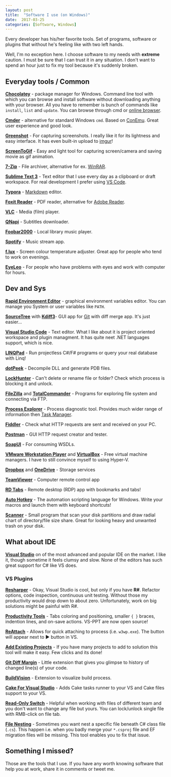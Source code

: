 ```yaml
---
layout: post
title:  "Software I use (on Windows)"
date:  2017-03-25
categories: [Software, Windows]
---
```


Every developer has his/her favorite tools. Set of programs, software or plugins that without he's feeling like with two left hands. 

Well, I'm no exception here. I choose software to my needs with **extreme** caution. I must be sure that I can trust it in any situation. I don't want to spend an hour just to fix my tool because it's suddenly broken.



## Everyday tools / Common

[**Chocolatey**](https://chocolatey.org) - package manager for Windows. Command line tool with which you can browse and install software without downloading anything with your browser. All you have to remember is bunch of commands like `install`, `list` and `update`. You can browse through cmd or [online browser](https://chocolatey.org/packages).



[**Cmder**](http://cmder.net) - alternative for standard Windows `cmd`. Based on [ConEmu](https://conemu.github.io). Great user experience and good look.



[**Greenshot**](http://getgreenshot.org) - For capturing screenshots. I really like it for its lightness and easy interface. It has even built-in upload to [imgur](http://imgur.com)!



[**ScreenToGif**](http://www.screentogif.com/) - Easy and light tool for capturing screen/camera and saving movie as gif animation.



[**7-Zip**](http://www.7-zip.org) - File archiver, alternative for ex. [WinRAR](http://www.win-rar.com/).



[**Sublime Text 3**](https://www.sublimetext.com/3) - Text editor that I use every day as a clipboard or draft workspace. For real development I prefer using [VS Code](https://code.visualstudio.com).



[**Typora**](https://typora.io) - [Markdown](https://pl.wikipedia.org/wiki/Markdown) editor.



[**Foxit Reader**](https://www.foxitsoftware.com/products/pdf-reader/) - PDF reader, alternative for [Adobe Reader](https://get.adobe.com/pl/reader/).



[**VLC**](http://www.videolan.org/vlc/) - Media (film) player.



[**QNapi**](http://qnapi.github.io) - Subtitles downloader.



[**Foobar2000**](http://www.foobar2000.org) - Local library music player.



[**Spotify**](https://www.spotify.com) - Music stream app.



[**f.lux**](https://justgetflux.com) - Screen colour temperature adjuster. Great app for people who tend to work on evenings.



[**EyeLeo**](http://eyeleo.com) - For people who have problems with eyes and work with computer for hours.






## Dev and Sys

[**Rapid Environment Editor**](https://www.rapidee.com/en/about) - graphical environment variables editor. You can manage you System or user variables like `PATH`.



[**SourceTree**](https://www.sourcetreeapp.com) with [**Kdiff3**]()- GUI app for [Git](https://git-scm.com) with diff merge app. It's just easier...



[**Visual Studio Code**](https://code.visualstudio.com) - Text editor. What I like about it is project oriented workspace and plugin managment. It has quite neet .NET languages support, which is nice.



[**LINQPad**](https://www.linqpad.net) - Run projectless C#/F# programs or query your real database with Linq!



[**dotPeek**](https://www.jetbrains.com/decompiler/) - Decompile DLL and generate PDB files.



[**LockHunter**](https://lockhunter.com) - Can't delete or rename file or folder? Check which process is blocking it and unlock.



[**FileZilla**](https://filezilla-project.org) and [**TotalCommander**](https://www.ghisler.com) - Programs for exploring file system and connecting via FTP.



[**Process Explorer**](https://technet.microsoft.com/en-us/sysinternals/processexplorer.aspx)  - Process diagnostic tool. Provides much wider range of information then [Task Manager](https://en.wikipedia.org/wiki/Task_Manager_(Windows)).



[**Fiddler**](http://www.telerik.com/fiddler) - Check what HTTP requests are sent and received on your PC.



[**Postman**](https://www.getpostman.com) - GUI HTTP request creator and tester.



[**SoapUI**](https://www.soapui.org) - For consuming WSDLs.



[**VMware Workstation Player**](http://www.vmware.com/products/player/playerpro-evaluation.html) and [**VirtualBox**](https://www.virtualbox.org) - Free virtual machine managers. I have to still convince myself to using Hyper-V.



[**Dropbox**](https://www.dropbox.com) and [**OneDrive**](https://onedrive.live.com/) - Storage services



[**TeamViewer**](https://www.teamviewer.com) - Computer remote control app



[**RD Tabs**](http://www.avianwaves.com/tech/tools/rdtabs.aspx) - Remote desktop (RDP) app with bookmarks and tabs!



[**Auto Hotkey**](https://autohotkey.com) - The automation scripting language for Windows. Write your macros and launch them with keyboard shortcuts!



[**Scanner**](http://steffengerlach.de/freeware/scn2.zip) - Small program that scan your disk partitions and draw radial chart of directory/file size share. Great for looking heavy and unwanted trash on your disk.



## What about IDE

[**Visual Studio**](https://www.visualstudio.com/pl/?rr=https%3A%2F%2Fwww.google.pl%2F) on of the most advanced and popular IDE on the market. I like it, though sometime it feels clumsy and slow. None of the editors has such great support for C# like VS does.



### VS Plugins

[**Resharper**](https://www.jetbrains.com/resharper/) - Okay, Visual Studio is cool, but only if you have **R#**. Refactor options, code inspection, continuous unit testing. Without those my productivity would drop down to about zero. Unfortunately, work on big solutions might be painful with R#.



[**Productivity Tools**](https://github.com/Microsoft/VS-PPT) - Tabs coloring and positioning, smaller `{ }` braces, indention lines, and on-save actions. VS-PPT are now open source!



[**ReAttach**](https://marketplace.visualstudio.com/items?itemName=ErlandR.ReAttach) - Allows for quick attaching to process (i.e. `w3wp.exe`). The button will appear next to ▶ button in VS.



[**Add Existing Projects**](https://marketplace.visualstudio.com/items?itemName=RichardJMoss.AddExistingProjects) - If you have many projects to add to solution this tool will make it easy. Few clicks and its done!



[**Git Diff Margin**](https://marketplace.visualstudio.com/items?itemName=LaurentKempe.GitDiffMargin) - Little extension that gives you glimpse to history of changed line(s) of your code.



[**BuildVision**](https://marketplace.visualstudio.com/items?itemName=AlekseyNagovitsyn.BuildVision) - Extension to visualize build process.



[**Cake For Visual Studio**](http://cakebuild.net/blog/2016/09/cake-for-visual-studio) - Adds Cake tasks runner to your VS and Cake files support to your VS.



[**Read-Only Switch**](https://marketplace.visualstudio.com/items?itemName=ShemeerNS.Read-OnlySwitch) - Helpful when working with files of different team and you don't want to change any file but yours. You can lock/unlock single file with RMB-click on file tab.



[**File Nesting**](https://marketplace.visualstudio.com/items?itemName=MadsKristensen.FileNesting) - Sometimes you want nest a specific file beneath C# class file (`.cs`). This happen i.e. when you badly merge your `*.csproj` file and EF migration files will be missing. This tool enables you to fix that issue.



## Something I missed?

Those are the tools that I use. If you have any worth knowing software that help you at work, share it in comments or tweet me.